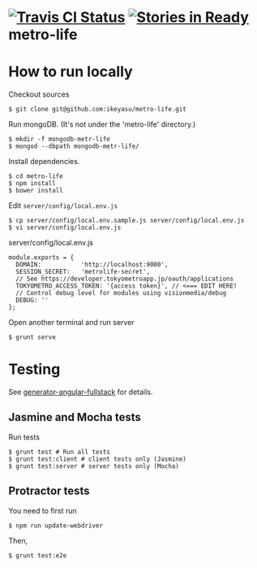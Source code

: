 [![Travis CI Status](https://travis-ci.org/ikeyasu/metro-life.svg)](https://travis-ci.org/ikeyasu/metro-life) [![Stories in Ready](https://badge.waffle.io/ikeyasu/metro-life.png?label=ready&title=Ready)](https://waffle.io/ikeyasu/metro-life)
metro-life
==========

How to run locally
==================

Checkout sources

    $ git clone git@github.com:ikeyasu/metro-life.git

Run mongoDB. (It's not under the 'metro-life' directory.)

    $ mkdir -f mongodb-metr-life
    $ mongod --dbpath mongodb-metr-life/

Install dependencies.

    $ cd metro-life
    $ npm install
    $ bower install

Edit `server/config/local.env.js`

    $ cp server/config/local.env.sample.js server/config/local.env.js 
    $ vi server/config/local.env.js

server/config/local.env.js

    module.exports = {
      DOMAIN:           'http://localhost:9000',
      SESSION_SECRET:   'metrolife-secret',
      // See https://developer.tokyometroapp.jp/oauth/applications
      TOKYOMETRO_ACCESS_TOKEN: '{access token}', // <=== EDIT HERE!
      // Control debug level for modules using visionmedia/debug
      DEBUG: ''
    };


Open another terminal and run server

    $ grunt serve


Testing
=======

See [generator-angular-fullstack](https://github.com/DaftMonk/generator-angular-fullstack#testing) for details.

Jasmine and Mocha tests
-----------------------

Run tests

    $ grunt test # Run all tests
    $ grunt test:client # client tests only (Jasmine)
    $ grunt test:server # server tests only (Mocha)

Protractor tests
----------------

You need to first run

    $ npm run update-webdriver

Then,

    $ grunt test:e2e
